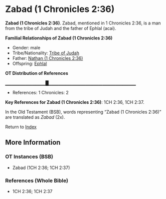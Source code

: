 # Zabad (1 Chronicles 2:36)
**Zabad (1 Chronicles 2:36)**. 
Zabad, mentioned in 1 Chronicles 2:36, is a man from the tribe of Judah and the father of Ephlal (acai). 




**Familial Relationships of Zabad (1 Chronicles 2:36)**


* Gender: male
* Tribe/Nationality: [Tribe of Judah](../../../groups/md/acai/Judah.md)
* Father: [Nathan (1 Chronicles 2:36)](Nathan.4.md)
* Offspring: [Ephlal](Ephlal.md)


**OT Distribution of References**

▁▁▁▁▁▁▁▁▁▁▁▁█▁▁▁▁▁▁▁▁▁▁▁▁▁▁▁▁▁▁▁▁▁▁▁▁▁▁
* References: 1 Chronicles: 2



**Key References for Zabad (1 Chronicles 2:36)**: 
1CH 2:36, 1CH 2:37. 


In the Old Testament (BSB), words representing “Zabad (1 Chronicles 2:36)” are translated as 
*Zabad* (2x). 




Return to [Index](00-Index.md)

## More Information

### OT Instances (BSB)

* Zabad (1CH 2:36; 1CH 2:37)



### References (Whole Bible)

* 1CH 2:36; 1CH 2:37




